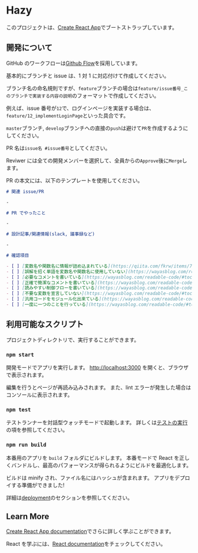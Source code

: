 # Hazy

このプロジェクトは、[Create React App](https://github.com/facebook/create-react-app)でブートストラップしています。

## 開発について

GitHub のワークフローは[Github Flow](https://atmarkit.itmedia.co.jp/ait/articles/1708/01/news015.html)を採用しています。

基本的にブランチと issue は、1 対 1 に対応付けて作成してください。

ブランチ名の命名規則ですが、`feature`ブランチの場合は`feature/issue番号_このブランチで実装する内容の説明`のフォーマットで作成してください。

例えば、issue 番号が`12`で、ログインページを実装する場合は、`feature/12_implementLoginPage`といった具合です。

`master`ブランチ, `develop`ブランチへの直接の`push`は避けて`PR`を作成するようにしてください。

PR 名は`issue名 #issue番号`としてください。

Reviwer には全ての開発メンバーを選択して、全員からの`Approve`後に`Merge`します。

PR の本文には、以下のテンプレートを使用してください。

```md
# 関連 issue/PR

-

# PR でやったこと

-

# 設計記事/関連情報(slack, 議事録など)

-

# 確認項目

- [ ] [変数名や関数名に情報が詰め込まれている](https://qiita.com/fkrw/items/7646563a2b238fbcff9a#%EF%BC%92%E7%AB%A0%E5%90%8D%E5%89%8D%E3%81%AB%E6%83%85%E5%A0%B1%E3%82%92%E8%A9%B0%E3%82%81%E8%BE%BC%E3%82%80)
- [ ] [誤解を招く単語を変数名や関数名に使用していない](https://wayasblog.com/readable-code/#toc4)
- [ ] [必要なコメントを書いている](https://wayasblog.com/readable-code/#toc6)
- [ ] [正確で簡潔なコメントを書いている](https://wayasblog.com/readable-code/#toc7)
- [ ] [読みやすい制御フローを書いている](https://wayasblog.com/readable-code/#toc9)
- [ ] [不要な変数を宣言していない](https://wayasblog.com/readable-code/#toc11)
- [ ] [汎用コードをモジュール化出来ている](https://wayasblog.com/readable-code/#toc11)
- [ ] [一度に一つのことを行っている](https://wayasblog.com/readable-code/#toc14)
```

## 利用可能なスクリプト

プロジェクトディレクトリで、実行することができます。

### `npm start`

開発モードでアプリを実行します。
[http://localhost:3000](http://localhost:3000) を開くと、ブラウザで表示されます。

編集を行うとページが再読み込みされます。
また、lint エラーが発生した場合はコンソールに表示されます。

### `npm test`

テストランナーを対話型ウォッチモードで起動します。
詳しくは[テストの実行](https://facebook.github.io/create-react-app/docs/running-tests)の項を参照してください。

### `npm run build`

本番用のアプリを `build` フォルダにビルドします。
本番モードで React を正しくバンドルし、最高のパフォーマンスが得られるようにビルドを最適化します。

ビルドは minify され、ファイル名にはハッシュが含まれます。
アプリをデプロイする準備ができました!

詳細は[deployment](https://facebook.github.io/create-react-app/docs/deployment)のセクションを参照してください。

## Learn More

[Create React App documentation](https://facebook.github.io/create-react-app/docs/getting-started)でさらに詳しく学ぶことができます。

React を学ぶには、[React documentation](https://reactjs.org/)をチェックしてください。
